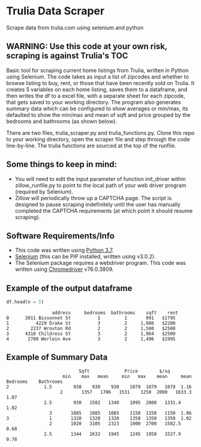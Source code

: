 # Trulia Data Scraper
Scrape data from trulia.com using selenium and python

WARNING: Use this code at your own risk, scraping is against Trulia's TOC
-------------------------------------------------------------------------

Basic tool for scraping current home listings from Trulia, written in Python using Selenium. The code takes as input a list of zipcodes and whether to browse listing to buy, rent, or those that have been recently sold on Trulia. It creates 5 variables on each home listing, saves them to a dataframe, and then writes the df to a excel file, with a separate sheet for each zipcode, that gets saved to your working directory. The program also generates summary data which can be configured to show averages or min/max, its defaulted to show the min/max and mean of sqft and price grouped by the bedrooms and bathrooms (as shown below).

There are two files, trulia_scraper.py and trulia_functions.py. Clone this repo to your working directory, open the scraper file and step through the code line-by-line. The trulia functions are sourced at the top of the runfile.

Some things to keep in mind:
----------------------------
* You will need to edit the input parameter of function init_driver within zillow_runfile.py to point to the local path of your web driver program (required by Selenium).
* Zillow will periodically throw up a CAPTCHA page. The script is designed to pause scraping indefinitely until the user has manually completed the CAPTCHA requirements (at which point it should resume scraping).

Software Requirements/Info
--------------------------
- This code was written using [Python 3.7](https://www.python.org/downloads/).
- [Selenium](http://www.seleniumhq.org/download/) (this can be PIP installed, written using v3.0.2).
- The Selenium package requires a webdriver program. This code was written 
using [Chromedriver](https://chromedriver.storage.googleapis.com/index.html?path=76.0.3809.126/) v76.0.3809.

Example of the output dataframe
-------------------------------

```py
df.head(n = 5)
```

```
                 address     bedrooms  bathrooms    sqft    rent 
0      3011 Bissonnet St          1         1       991   $1795    
1          4229 Drake St          3         2     1,980   $2200     
2        2237 Wroxton Rd          2         2     1,500   $2500    
3      4318 Childress St          3         2     1,964   $2500     
4       2708 Werlein Ave          3         2     1,496   $1995 
```

Example of Summary Data
-----------------------

```
		                   Sqft		        Price		 $/sq
		             min    max   mean	   min	 max	mean     mean
Bedrooms	Bathrooms					
2	          1.5	     930    930	   930    1079	1079   1079	 1.16
            	    2	    1357   1706	  1531    1250	2000   1633.3	 1.07
	          2.5	     930   1582	  1340    1095	2000   1331.4    1.02
	            3	    1085   1085	  1085    1150	1150   1150	 1.06
3	            1	    1320   1320	  1320    1350	1350   1350	 1.02
	            2	    1020   3105	  2323    1000	2700   1582.5    0.68
	          2.5	    1344   2632	  1945    1245	1950   1527.9    0.78              
                                   
```
